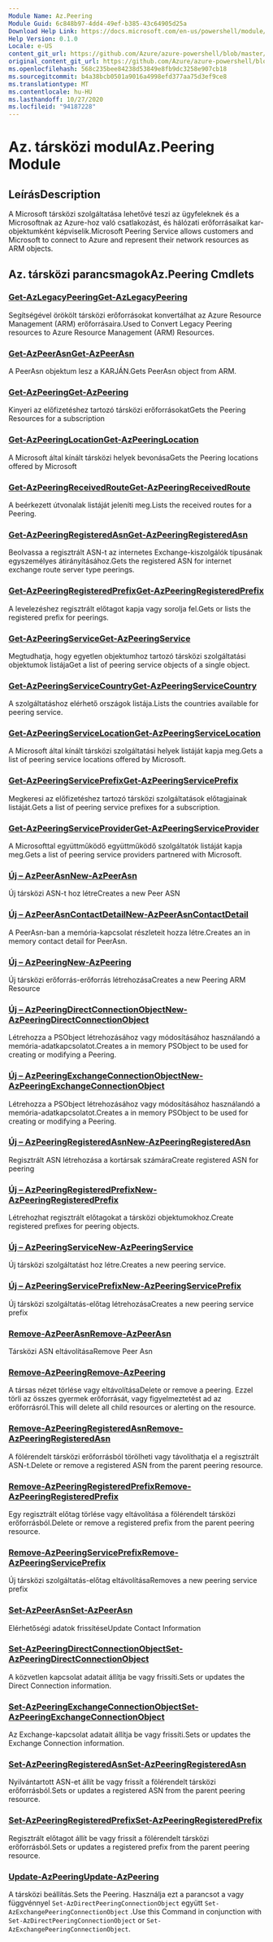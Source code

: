 ```yaml
---
Module Name: Az.Peering
Module Guid: 6c848b97-4dd4-49ef-b385-43c64905d25a
Download Help Link: https://docs.microsoft.com/en-us/powershell/module/az.peering.md
Help Version: 0.1.0
Locale: e-US
content_git_url: https://github.com/Azure/azure-powershell/blob/master/src/Peering/Peering/help/Az.Peering.md
original_content_git_url: https://github.com/Azure/azure-powershell/blob/master/src/Peering/Peering/help/Az.Peering.md
ms.openlocfilehash: 568c235bee84238d53849e8fb9dc3258e907cb18
ms.sourcegitcommit: b4a38bcb0501a9016a4998efd377aa75d3ef9ce8
ms.translationtype: MT
ms.contentlocale: hu-HU
ms.lasthandoff: 10/27/2020
ms.locfileid: "94187228"
---
```

# <span data-ttu-id="6729d-101">Az. társközi modul</span><span class="sxs-lookup"><span data-stu-id="6729d-101">Az.Peering Module</span></span>
## <span data-ttu-id="6729d-102">Leírás</span><span class="sxs-lookup"><span data-stu-id="6729d-102">Description</span></span>
<span data-ttu-id="6729d-103">A Microsoft társközi szolgáltatása lehetővé teszi az ügyfeleknek és a Microsoftnak az Azure-hoz való csatlakozást, és hálózati erőforrásaikat kar-objektumként képviselik.</span><span class="sxs-lookup"><span data-stu-id="6729d-103">Microsoft Peering Service allows customers and Microsoft to connect to Azure and represent their network resources as ARM objects.</span></span>

## <span data-ttu-id="6729d-104">Az. társközi parancsmagok</span><span class="sxs-lookup"><span data-stu-id="6729d-104">Az.Peering Cmdlets</span></span>
### [<span data-ttu-id="6729d-105">Get-AzLegacyPeering</span><span class="sxs-lookup"><span data-stu-id="6729d-105">Get-AzLegacyPeering</span></span>](Get-AzLegacyPeering.md)
<span data-ttu-id="6729d-106">Segítségével örökölt társközi erőforrásokat konvertálhat az Azure Resource Management (ARM) erőforrásaira.</span><span class="sxs-lookup"><span data-stu-id="6729d-106">Used to Convert Legacy Peering resources to Azure Resource Management (ARM) Resources.</span></span> 

### [<span data-ttu-id="6729d-107">Get-AzPeerAsn</span><span class="sxs-lookup"><span data-stu-id="6729d-107">Get-AzPeerAsn</span></span>](Get-AzPeerAsn.md)
<span data-ttu-id="6729d-108">A PeerAsn objektum lesz a KARJÁN.</span><span class="sxs-lookup"><span data-stu-id="6729d-108">Gets PeerAsn object from ARM.</span></span>

### [<span data-ttu-id="6729d-109">Get-AzPeering</span><span class="sxs-lookup"><span data-stu-id="6729d-109">Get-AzPeering</span></span>](Get-AzPeering.md)
<span data-ttu-id="6729d-110">Kinyeri az előfizetéshez tartozó társközi erőforrásokat</span><span class="sxs-lookup"><span data-stu-id="6729d-110">Gets the Peering Resources for a subscription</span></span>

### [<span data-ttu-id="6729d-111">Get-AzPeeringLocation</span><span class="sxs-lookup"><span data-stu-id="6729d-111">Get-AzPeeringLocation</span></span>](Get-AzPeeringLocation.md)
<span data-ttu-id="6729d-112">A Microsoft által kínált társközi helyek bevonása</span><span class="sxs-lookup"><span data-stu-id="6729d-112">Gets the Peering locations offered by Microsoft</span></span>

### [<span data-ttu-id="6729d-113">Get-AzPeeringReceivedRoute</span><span class="sxs-lookup"><span data-stu-id="6729d-113">Get-AzPeeringReceivedRoute</span></span>](Get-AzPeeringReceivedRoute.md)
<span data-ttu-id="6729d-114">A beérkezett útvonalak listáját jeleníti meg.</span><span class="sxs-lookup"><span data-stu-id="6729d-114">Lists the received routes for a Peering.</span></span>

### [<span data-ttu-id="6729d-115">Get-AzPeeringRegisteredAsn</span><span class="sxs-lookup"><span data-stu-id="6729d-115">Get-AzPeeringRegisteredAsn</span></span>](Get-AzPeeringRegisteredAsn.md)
<span data-ttu-id="6729d-116">Beolvassa a regisztrált ASN-t az internetes Exchange-kiszolgálók típusának egyszemélyes átirányításához.</span><span class="sxs-lookup"><span data-stu-id="6729d-116">Gets the registered ASN for internet exchange route server type peerings.</span></span>

### [<span data-ttu-id="6729d-117">Get-AzPeeringRegisteredPrefix</span><span class="sxs-lookup"><span data-stu-id="6729d-117">Get-AzPeeringRegisteredPrefix</span></span>](Get-AzPeeringRegisteredPrefix.md)
<span data-ttu-id="6729d-118">A levelezéshez regisztrált előtagot kapja vagy sorolja fel.</span><span class="sxs-lookup"><span data-stu-id="6729d-118">Gets or lists the registered prefix for peerings.</span></span>

### [<span data-ttu-id="6729d-119">Get-AzPeeringService</span><span class="sxs-lookup"><span data-stu-id="6729d-119">Get-AzPeeringService</span></span>](Get-AzPeeringService.md)
<span data-ttu-id="6729d-120">Megtudhatja, hogy egyetlen objektumhoz tartozó társközi szolgáltatási objektumok listája</span><span class="sxs-lookup"><span data-stu-id="6729d-120">Get a list of peering service objects of a single object.</span></span>

### [<span data-ttu-id="6729d-121">Get-AzPeeringServiceCountry</span><span class="sxs-lookup"><span data-stu-id="6729d-121">Get-AzPeeringServiceCountry</span></span>](Get-AzPeeringServiceCountry.md)
<span data-ttu-id="6729d-122">A szolgáltatáshoz elérhető országok listája.</span><span class="sxs-lookup"><span data-stu-id="6729d-122">Lists the countries available for peering service.</span></span>

### [<span data-ttu-id="6729d-123">Get-AzPeeringServiceLocation</span><span class="sxs-lookup"><span data-stu-id="6729d-123">Get-AzPeeringServiceLocation</span></span>](Get-AzPeeringServiceLocation.md)
<span data-ttu-id="6729d-124">A Microsoft által kínált társközi szolgáltatási helyek listáját kapja meg.</span><span class="sxs-lookup"><span data-stu-id="6729d-124">Gets a list of peering service locations offered by Microsoft.</span></span>

### [<span data-ttu-id="6729d-125">Get-AzPeeringServicePrefix</span><span class="sxs-lookup"><span data-stu-id="6729d-125">Get-AzPeeringServicePrefix</span></span>](Get-AzPeeringServicePrefix.md)
<span data-ttu-id="6729d-126">Megkeresi az előfizetéshez tartozó társközi szolgáltatások előtagjainak listáját.</span><span class="sxs-lookup"><span data-stu-id="6729d-126">Gets a list of peering service prefixes for a subscription.</span></span>

### [<span data-ttu-id="6729d-127">Get-AzPeeringServiceProvider</span><span class="sxs-lookup"><span data-stu-id="6729d-127">Get-AzPeeringServiceProvider</span></span>](Get-AzPeeringServiceProvider.md)
<span data-ttu-id="6729d-128">A Microsofttal együttműködő együttműködő szolgáltatók listáját kapja meg.</span><span class="sxs-lookup"><span data-stu-id="6729d-128">Gets a list of peering service providers partnered with Microsoft.</span></span>

### [<span data-ttu-id="6729d-129">Új – AzPeerAsn</span><span class="sxs-lookup"><span data-stu-id="6729d-129">New-AzPeerAsn</span></span>](New-AzPeerAsn.md)
<span data-ttu-id="6729d-130">Új társközi ASN-t hoz létre</span><span class="sxs-lookup"><span data-stu-id="6729d-130">Creates a new Peer ASN</span></span> 

### [<span data-ttu-id="6729d-131">Új – AzPeerAsnContactDetail</span><span class="sxs-lookup"><span data-stu-id="6729d-131">New-AzPeerAsnContactDetail</span></span>](New-AzPeerAsnContactDetail.md)
<span data-ttu-id="6729d-132">A PeerAsn-ban a memória-kapcsolat részleteit hozza létre.</span><span class="sxs-lookup"><span data-stu-id="6729d-132">Creates an in memory contact detail for PeerAsn.</span></span> 

### [<span data-ttu-id="6729d-133">Új – AzPeering</span><span class="sxs-lookup"><span data-stu-id="6729d-133">New-AzPeering</span></span>](New-AzPeering.md)
<span data-ttu-id="6729d-134">Új társközi erőforrás-erőforrás létrehozása</span><span class="sxs-lookup"><span data-stu-id="6729d-134">Creates a new Peering ARM Resource</span></span>

### [<span data-ttu-id="6729d-135">Új – AzPeeringDirectConnectionObject</span><span class="sxs-lookup"><span data-stu-id="6729d-135">New-AzPeeringDirectConnectionObject</span></span>](New-AzPeeringDirectConnectionObject.md)
<span data-ttu-id="6729d-136">Létrehozza a PSObject létrehozásához vagy módosításához használandó a memória-adatkapcsolatot.</span><span class="sxs-lookup"><span data-stu-id="6729d-136">Creates a in memory PSObject to be used for creating or modifying a Peering.</span></span>

### [<span data-ttu-id="6729d-137">Új – AzPeeringExchangeConnectionObject</span><span class="sxs-lookup"><span data-stu-id="6729d-137">New-AzPeeringExchangeConnectionObject</span></span>](New-AzPeeringExchangeConnectionObject.md)
<span data-ttu-id="6729d-138">Létrehozza a PSObject létrehozásához vagy módosításához használandó a memória-adatkapcsolatot.</span><span class="sxs-lookup"><span data-stu-id="6729d-138">Creates a in memory PSObject to be used for creating or modifying a Peering.</span></span>

### [<span data-ttu-id="6729d-139">Új – AzPeeringRegisteredAsn</span><span class="sxs-lookup"><span data-stu-id="6729d-139">New-AzPeeringRegisteredAsn</span></span>](New-AzPeeringRegisteredAsn.md)
<span data-ttu-id="6729d-140">Regisztrált ASN létrehozása a kortársak számára</span><span class="sxs-lookup"><span data-stu-id="6729d-140">Create registered ASN for peering</span></span>

### [<span data-ttu-id="6729d-141">Új – AzPeeringRegisteredPrefix</span><span class="sxs-lookup"><span data-stu-id="6729d-141">New-AzPeeringRegisteredPrefix</span></span>](New-AzPeeringRegisteredPrefix.md)
<span data-ttu-id="6729d-142">Létrehozhat regisztrált előtagokat a társközi objektumokhoz.</span><span class="sxs-lookup"><span data-stu-id="6729d-142">Create registered prefixes for peering objects.</span></span>

### [<span data-ttu-id="6729d-143">Új – AzPeeringService</span><span class="sxs-lookup"><span data-stu-id="6729d-143">New-AzPeeringService</span></span>](New-AzPeeringService.md)
<span data-ttu-id="6729d-144">Új társközi szolgáltatást hoz létre.</span><span class="sxs-lookup"><span data-stu-id="6729d-144">Creates a new peering service.</span></span>

### [<span data-ttu-id="6729d-145">Új – AzPeeringServicePrefix</span><span class="sxs-lookup"><span data-stu-id="6729d-145">New-AzPeeringServicePrefix</span></span>](New-AzPeeringServicePrefix.md)
<span data-ttu-id="6729d-146">Új társközi szolgáltatás-előtag létrehozása</span><span class="sxs-lookup"><span data-stu-id="6729d-146">Creates a new peering service prefix</span></span>

### [<span data-ttu-id="6729d-147">Remove-AzPeerAsn</span><span class="sxs-lookup"><span data-stu-id="6729d-147">Remove-AzPeerAsn</span></span>](Remove-AzPeerAsn.md)
<span data-ttu-id="6729d-148">Társközi ASN eltávolítása</span><span class="sxs-lookup"><span data-stu-id="6729d-148">Remove Peer Asn</span></span>

### [<span data-ttu-id="6729d-149">Remove-AzPeering</span><span class="sxs-lookup"><span data-stu-id="6729d-149">Remove-AzPeering</span></span>](Remove-AzPeering.md)
<span data-ttu-id="6729d-150">A társas nézet törlése vagy eltávolítása</span><span class="sxs-lookup"><span data-stu-id="6729d-150">Delete or remove a peering.</span></span> <span data-ttu-id="6729d-151">Ezzel törli az összes gyermek erőforrását, vagy figyelmeztetést ad az erőforrásról.</span><span class="sxs-lookup"><span data-stu-id="6729d-151">This will delete all child resources or alerting on the resource.</span></span>

### [<span data-ttu-id="6729d-152">Remove-AzPeeringRegisteredAsn</span><span class="sxs-lookup"><span data-stu-id="6729d-152">Remove-AzPeeringRegisteredAsn</span></span>](Remove-AzPeeringRegisteredAsn.md)
<span data-ttu-id="6729d-153">A fölérendelt társközi erőforrásból törölheti vagy távolíthatja el a regisztrált ASN-t.</span><span class="sxs-lookup"><span data-stu-id="6729d-153">Delete or remove a registered ASN from the parent peering resource.</span></span>

### [<span data-ttu-id="6729d-154">Remove-AzPeeringRegisteredPrefix</span><span class="sxs-lookup"><span data-stu-id="6729d-154">Remove-AzPeeringRegisteredPrefix</span></span>](Remove-AzPeeringRegisteredPrefix.md)
<span data-ttu-id="6729d-155">Egy regisztrált előtag törlése vagy eltávolítása a fölérendelt társközi erőforrásból.</span><span class="sxs-lookup"><span data-stu-id="6729d-155">Delete or remove a registered prefix from the parent peering resource.</span></span>

### [<span data-ttu-id="6729d-156">Remove-AzPeeringServicePrefix</span><span class="sxs-lookup"><span data-stu-id="6729d-156">Remove-AzPeeringServicePrefix</span></span>](Remove-AzPeeringServicePrefix.md)
<span data-ttu-id="6729d-157">Új társközi szolgáltatás-előtag eltávolítása</span><span class="sxs-lookup"><span data-stu-id="6729d-157">Removes a new peering service prefix</span></span>

### [<span data-ttu-id="6729d-158">Set-AzPeerAsn</span><span class="sxs-lookup"><span data-stu-id="6729d-158">Set-AzPeerAsn</span></span>](Set-AzPeerAsn.md)
<span data-ttu-id="6729d-159">Elérhetőségi adatok frissítése</span><span class="sxs-lookup"><span data-stu-id="6729d-159">Update Contact Information</span></span>

### [<span data-ttu-id="6729d-160">Set-AzPeeringDirectConnectionObject</span><span class="sxs-lookup"><span data-stu-id="6729d-160">Set-AzPeeringDirectConnectionObject</span></span>](Set-AzPeeringDirectConnectionObject.md)
<span data-ttu-id="6729d-161">A közvetlen kapcsolat adatait állítja be vagy frissíti.</span><span class="sxs-lookup"><span data-stu-id="6729d-161">Sets or updates the Direct Connection information.</span></span> 

### [<span data-ttu-id="6729d-162">Set-AzPeeringExchangeConnectionObject</span><span class="sxs-lookup"><span data-stu-id="6729d-162">Set-AzPeeringExchangeConnectionObject</span></span>](Set-AzPeeringExchangeConnectionObject.md)
<span data-ttu-id="6729d-163">Az Exchange-kapcsolat adatait állítja be vagy frissíti.</span><span class="sxs-lookup"><span data-stu-id="6729d-163">Sets or updates the Exchange Connection information.</span></span> 

### [<span data-ttu-id="6729d-164">Set-AzPeeringRegisteredAsn</span><span class="sxs-lookup"><span data-stu-id="6729d-164">Set-AzPeeringRegisteredAsn</span></span>](Set-AzPeeringRegisteredAsn.md)
<span data-ttu-id="6729d-165">Nyilvántartott ASN-et állít be vagy frissít a fölérendelt társközi erőforrásból.</span><span class="sxs-lookup"><span data-stu-id="6729d-165">Sets or updates a registered ASN from the parent peering resource.</span></span>

### [<span data-ttu-id="6729d-166">Set-AzPeeringRegisteredPrefix</span><span class="sxs-lookup"><span data-stu-id="6729d-166">Set-AzPeeringRegisteredPrefix</span></span>](Set-AzPeeringRegisteredPrefix.md)
<span data-ttu-id="6729d-167">Regisztrált előtagot állít be vagy frissít a fölérendelt társközi erőforrásból.</span><span class="sxs-lookup"><span data-stu-id="6729d-167">Sets or updates a registered prefix from the parent peering resource.</span></span>

### [<span data-ttu-id="6729d-168">Update-AzPeering</span><span class="sxs-lookup"><span data-stu-id="6729d-168">Update-AzPeering</span></span>](Update-AzPeering.md)
<span data-ttu-id="6729d-169">A társközi beállítás.</span><span class="sxs-lookup"><span data-stu-id="6729d-169">Sets the Peering.</span></span> <span data-ttu-id="6729d-170">Használja ezt a parancsot a vagy függvénnyel `Set-AzDirectPeeringConnectionObject` együtt `Set-AzExchangePeeringConnectionObject` .</span><span class="sxs-lookup"><span data-stu-id="6729d-170">Use this Command in conjunction with `Set-AzDirectPeeringConnectionObject` or `Set-AzExchangePeeringConnectionObject`.</span></span>


